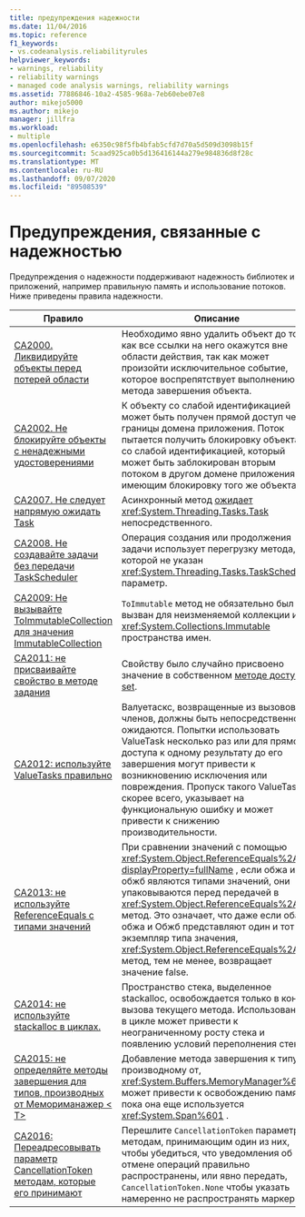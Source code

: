 ```yaml
---
title: предупреждения надежности
ms.date: 11/04/2016
ms.topic: reference
f1_keywords:
- vs.codeanalysis.reliabilityrules
helpviewer_keywords:
- warnings, reliability
- reliability warnings
- managed code analysis warnings, reliability warnings
ms.assetid: 77886846-10a2-4585-968a-7eb60ebe07e8
author: mikejo5000
ms.author: mikejo
manager: jillfra
ms.workload:
- multiple
ms.openlocfilehash: e6350c98f5fb4bfab5cfd7d70a5d509d3098b15f
ms.sourcegitcommit: 5caad925ca0b5d136416144a279e984836d8f28c
ms.translationtype: MT
ms.contentlocale: ru-RU
ms.lasthandoff: 09/07/2020
ms.locfileid: "89508539"
---
```

# <a name="reliability-warnings"></a>Предупреждения, связанные с надежностью

Предупреждения о надежности поддерживают надежность библиотек и приложений, например правильную память и использование потоков. Ниже приведены правила надежности.

|Правило|Описание|
|----------|-----------------|
|[CA2000. Ликвидируйте объекты перед потерей области](../code-quality/ca2000.md)|Необходимо явно удалить объект до того, как все ссылки на него окажутся вне области действия, так как может произойти исключительное событие, которое воспрепятствует выполнению метода завершения объекта.|
|[CA2002. Не блокируйте объекты с ненадежными удостоверениями](../code-quality/ca2002.md)|К объекту со слабой идентификацией может быть получен прямой доступ через границы домена приложения. Поток пытается получить блокировку объекта со слабой идентификацией, который может быть заблокирован вторым потоком в другом домене приложения, имеющим блокировку того же объекта.|
|[CA2007. Не следует напрямую ожидать Task](../code-quality/ca2007.md)|Асинхронный метод [ожидает](/dotnet/csharp/language-reference/keywords/await) <xref:System.Threading.Tasks.Task> непосредственного.|
|[CA2008. Не создавайте задачи без передачи TaskScheduler](../code-quality/ca2008.md)|Операция создания или продолжения задачи использует перегрузку метода, в которой не указан <xref:System.Threading.Tasks.TaskScheduler> параметр.|
|[CA2009: Не вызывайте ToImmutableCollection для значения ImmutableCollection](../code-quality/ca2009.md)|`ToImmutable` метод не обязательно был вызван для неизменяемой коллекции из <xref:System.Collections.Immutable> пространства имен.|
|[CA2011: не присваивайте свойство в методе задания](../code-quality/ca2011.md) | Свойству было случайно присвоено значение в собственном [методе доступа set](/dotnet/csharp/programming-guide/classes-and-structs/using-properties#the-set-accessor). |
|[CA2012: используйте ValueTasks правильно](../code-quality/ca2012.md) | Валуетаскс, возвращенные из вызовов членов, должны быть непосредственно ожидаются.  Попытки использовать ValueTask несколько раз или для прямого доступа к одному результату до его завершения могут привести к возникновению исключения или повреждения.  Пропуск такого ValueTask, скорее всего, указывает на функциональную ошибку и может привести к снижению производительности. |
|[CA2013: не используйте ReferenceEquals с типами значений](../code-quality/ca2013.md) | При сравнении значений с помощью <xref:System.Object.ReferenceEquals%2A?displayProperty=fullName> , если обжа и обжб являются типами значений, они упаковываются перед передачей в <xref:System.Object.ReferenceEquals%2A> метод. Это означает, что даже если оба обжа и Обжб представляют один и тот же экземпляр типа значения, <xref:System.Object.ReferenceEquals%2A> метод, тем не менее, возвращает значение false. |
|[CA2014: не используйте stackalloc в циклах.](../code-quality/ca2014.md) | Пространство стека, выделенное stackalloc, освобождается только в конце вызова текущего метода.  Использование в цикле может привести к неограниченному росту стека и появлению условий переполнения стека. |
|[CA2015: не определяйте методы завершения для типов, производных от Мемориманажер &lt; T&gt;](../code-quality/ca2015.md) | Добавление метода завершения к типу, производному от, <xref:System.Buffers.MemoryManager%601> может привести к освобождению памяти, пока она еще используется <xref:System.Span%601> . |
|[CA2016: Переадресовывать параметр CancellationToken методам, которые его принимают](ca2016.md) | Перешлите `CancellationToken` параметр методам, принимающим один из них, чтобы убедиться, что уведомления об отмене операций правильно распространены, или явно передать, `CancellationToken.None` чтобы указать намеренно не распространять маркер. |
